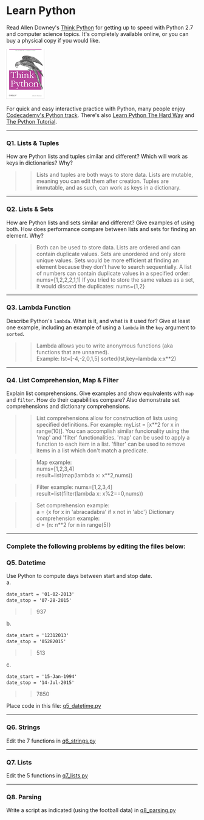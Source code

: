 # Learn Python

Read Allen Downey's [Think Python](http://www.greenteapress.com/thinkpython/) for getting up to speed with Python 2.7 and computer science topics. It's completely available online, or you can buy a physical copy if you would like.

<a href="http://www.greenteapress.com/thinkpython/"><img src="img/think_python.png" style="width: 100px;" target="_blank"></a>

For quick and easy interactive practice with Python, many people enjoy [Codecademy's Python track](http://www.codecademy.com/en/tracks/python). There's also [Learn Python The Hard Way](http://learnpythonthehardway.org/book/) and [The Python Tutorial](https://docs.python.org/2/tutorial/).

---

### Q1. Lists &amp; Tuples

How are Python lists and tuples similar and different? Which will work as keys in dictionaries? Why?

>> Lists and tuples are both ways to store data. Lists are mutable, meaning you can edit them after creation. Tuples are immutable, and as such, can work as keys in a dictionary.

---

### Q2. Lists &amp; Sets

How are Python lists and sets similar and different? Give examples of using both. How does performance compare between lists and sets for finding an element. Why?

>> Both can be used to store data. Lists are ordered and can contain duplicate values. Sets are unordered and only store unique values. Sets would be more efficient at finding an element because they don't have to search sequentially. 
A list of numbers can contain duplicate values in a specified order:
nums=[1,2,2,2,1,1]
If you tried to store the same values as a set, it would discard the duplicates:
nums={1,2}

---

### Q3. Lambda Function

Describe Python's `lambda`. What is it, and what is it used for? Give at least one example, including an example of using a `lambda` in the `key` argument to `sorted`.

>> Lambda allows you to write anonymous functions (aka functions that are unnamed).  
Example:
lst=[-4,-2,0,1,5]
sorted(lst,key=lambda x:x**2)

---

### Q4. List Comprehension, Map &amp; Filter

Explain list comprehensions. Give examples and show equivalents with `map` and `filter`. How do their capabilities compare? Also demonstrate set comprehensions and dictionary comprehensions.

>> List comprehensions allow for construction of lists using specified definitions. For example: myList = [x**2 for x in range(10)]. You can accomplish similar funcionality using the 'map' and 'filter' functionalities. 'map' can be used to apply a function to each item in a list. 'filter' can be used to remove items in a list which don't match a predicate.

>> Map example:  
>> nums=[1,2,3,4]  
>> result=list(map(lambda x: x**2,nums))  

>> Filter example:
>> nums=[1,2,3,4]  
>> result=list(filter(lambda x: x%2==0,nums))   

>> Set comprehension example:  
>> a = {x for x in 'abracadabra' if x not in 'abc'}
>> Dictionary comprehension example:  
>> d = {n: n**2 for n in range(5)}

---

### Complete the following problems by editing the files below:

### Q5. Datetime
Use Python to compute days between start and stop date.   
a.  

```
date_start = '01-02-2013'    
date_stop = '07-28-2015'
```

>> 937

b.  
```
date_start = '12312013'  
date_stop = '05282015'  
```

>> 513

c.  
```
date_start = '15-Jan-1994'      
date_stop = '14-Jul-2015'  
```

>> 7850

Place code in this file: [q5_datetime.py](python/q5_datetime.py)

---

### Q6. Strings
Edit the 7 functions in [q6_strings.py](python/q6_strings.py)

---

### Q7. Lists
Edit the 5 functions in [q7_lists.py](python/q7_lists.py)

---

### Q8. Parsing
Write a script as indicated (using the football data) in [q8_parsing.py](python/q8_parsing.py)





